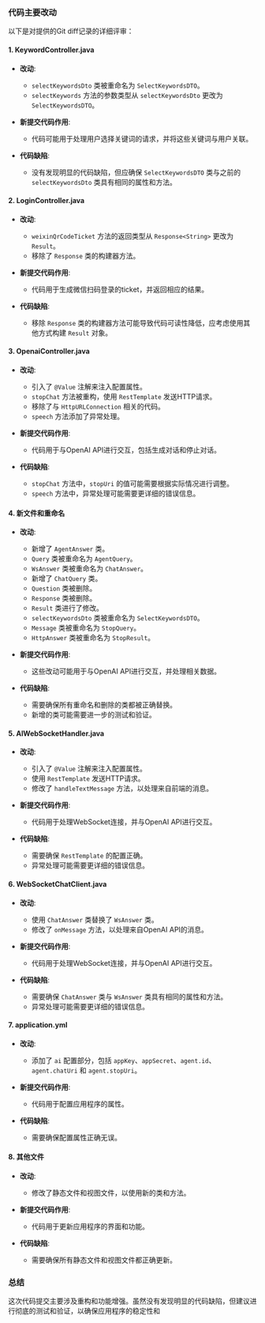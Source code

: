 ### 代码主要改动

以下是对提供的Git diff记录的详细评审：

#### 1. KeywordController.java

- **改动**:
  - `selectKeywordsDto` 类被重命名为 `SelectKeywordsDTO`。
  - `selectKeywords` 方法的参数类型从 `selectKeywordsDto` 更改为 `SelectKeywordsDTO`。

- **新提交代码作用**:
  - 代码可能用于处理用户选择关键词的请求，并将这些关键词与用户关联。

- **代码缺陷**:
  - 没有发现明显的代码缺陷，但应确保 `SelectKeywordsDTO` 类与之前的 `selectKeywordsDto` 类具有相同的属性和方法。

#### 2. LoginController.java

- **改动**:
  - `weixinQrCodeTicket` 方法的返回类型从 `Response<String>` 更改为 `Result`。
  - 移除了 `Response` 类的构建器方法。

- **新提交代码作用**:
  - 代码用于生成微信扫码登录的ticket，并返回相应的结果。

- **代码缺陷**:
  - 移除 `Response` 类的构建器方法可能导致代码可读性降低，应考虑使用其他方式构建 `Result` 对象。

#### 3. OpenaiController.java

- **改动**:
  - 引入了 `@Value` 注解来注入配置属性。
  - `stopChat` 方法被重构，使用 `RestTemplate` 发送HTTP请求。
  - 移除了与 `HttpURLConnection` 相关的代码。
  - `speech` 方法添加了异常处理。

- **新提交代码作用**:
  - 代码用于与OpenAI API进行交互，包括生成对话和停止对话。

- **代码缺陷**:
  - `stopChat` 方法中，`stopUri` 的值可能需要根据实际情况进行调整。
  - `speech` 方法中，异常处理可能需要更详细的错误信息。

#### 4. 新文件和重命名

- **改动**:
  - 新增了 `AgentAnswer` 类。
  - `Query` 类被重命名为 `AgentQuery`。
  - `WsAnswer` 类被重命名为 `ChatAnswer`。
  - 新增了 `ChatQuery` 类。
  - `Question` 类被删除。
  - `Response` 类被删除。
  - `Result` 类进行了修改。
  - `selectKeywordsDto` 类被重命名为 `SelectKeywordsDTO`。
  - `Message` 类被重命名为 `StopQuery`。
  - `HttpAnswer` 类被重命名为 `StopResult`。

- **新提交代码作用**:
  - 这些改动可能用于与OpenAI API进行交互，并处理相关数据。

- **代码缺陷**:
  - 需要确保所有重命名和删除的类都被正确替换。
  - 新增的类可能需要进一步的测试和验证。

#### 5. AIWebSocketHandler.java

- **改动**:
  - 引入了 `@Value` 注解来注入配置属性。
  - 使用 `RestTemplate` 发送HTTP请求。
  - 修改了 `handleTextMessage` 方法，以处理来自前端的消息。

- **新提交代码作用**:
  - 代码用于处理WebSocket连接，并与OpenAI API进行交互。

- **代码缺陷**:
  - 需要确保 `RestTemplate` 的配置正确。
  - 异常处理可能需要更详细的错误信息。

#### 6. WebSocketChatClient.java

- **改动**:
  - 使用 `ChatAnswer` 类替换了 `WsAnswer` 类。
  - 修改了 `onMessage` 方法，以处理来自OpenAI API的消息。

- **新提交代码作用**:
  - 代码用于处理WebSocket连接，并与OpenAI API进行交互。

- **代码缺陷**:
  - 需要确保 `ChatAnswer` 类与 `WsAnswer` 类具有相同的属性和方法。
  - 异常处理可能需要更详细的错误信息。

#### 7. application.yml

- **改动**:
  - 添加了 `ai` 配置部分，包括 `appKey`、`appSecret`、`agent.id`、`agent.chatUri` 和 `agent.stopUri`。

- **新提交代码作用**:
  - 代码用于配置应用程序的属性。

- **代码缺陷**:
  - 需要确保配置属性正确无误。

#### 8. 其他文件

- **改动**:
  - 修改了静态文件和视图文件，以使用新的类和方法。

- **新提交代码作用**:
  - 代码用于更新应用程序的界面和功能。

- **代码缺陷**:
  - 需要确保所有静态文件和视图文件都正确更新。

### 总结

这次代码提交主要涉及重构和功能增强。虽然没有发现明显的代码缺陷，但建议进行彻底的测试和验证，以确保应用程序的稳定性和
